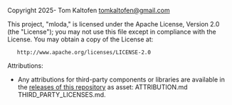 Copyright 2025- Tom Kaltofen <tomkaltofen@gmail.com>

This project, "mloda," is licensed under the Apache License, Version 2.0 (the "License");
you may not use this file except in compliance with the License. You may obtain a copy
of the License at:

       http://www.apache.org/licenses/LICENSE-2.0

Attributions:
- Any attributions for third-party components or libraries are available in the [releases of this repository](https://github.com/mloda-ai/mloda/releases) as asset: ATTRIBUTION.md THIRD_PARTY_LICENSES.md.
